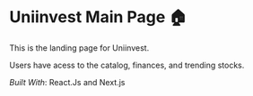 # Uniinvest Main Page 🏠

This is the landing page for Uniinvest. 

Users have acess to the catalog, finances, and trending stocks.

*Built With*: React.Js and Next.js
